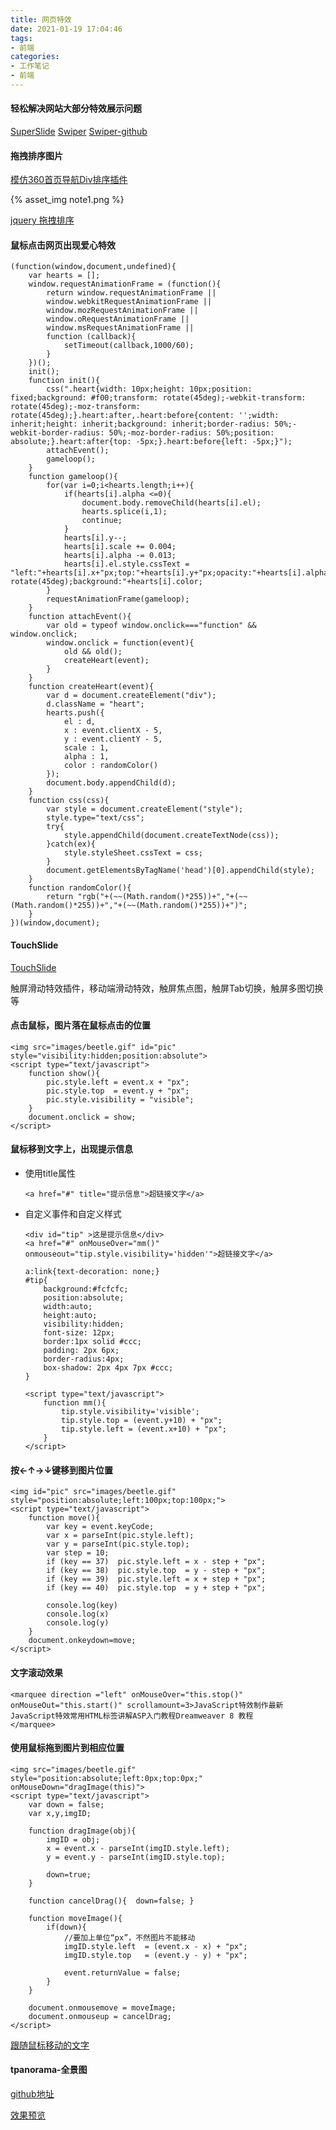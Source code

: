 ```yaml
---
title: 网页特效
date: 2021-01-19 17:04:46
tags:
- 前端
categories: 
- 工作笔记
- 前端
---
```


#### 轻松解决网站大部分特效展示问题

[SuperSlide](http://www.superslide2.com/index.html)     [Swiper](https://www.swiper.com.cn/)     [Swiper-github](https://github.com/nolimits4web/swiper)

#### 拖拽排序图片

[模仿360首页导航Div排序插件](https://www.jq22.com/jquery-info572)

{% asset_img note1.png %}

[jquery 拖拽排序](https://www.jq22.com/jquery-info14968)



#### 鼠标点击网页出现爱心特效

```
(function(window,document,undefined){
    var hearts = [];
    window.requestAnimationFrame = (function(){
        return window.requestAnimationFrame ||
        window.webkitRequestAnimationFrame ||
        window.mozRequestAnimationFrame ||
        window.oRequestAnimationFrame ||
        window.msRequestAnimationFrame ||
        function (callback){
            setTimeout(callback,1000/60);
        }
    })();
    init();
    function init(){
        css(".heart{width: 10px;height: 10px;position: fixed;background: #f00;transform: rotate(45deg);-webkit-transform: rotate(45deg);-moz-transform: rotate(45deg);}.heart:after,.heart:before{content: '';width: inherit;height: inherit;background: inherit;border-radius: 50%;-webkit-border-radius: 50%;-moz-border-radius: 50%;position: absolute;}.heart:after{top: -5px;}.heart:before{left: -5px;}");
        attachEvent();
        gameloop();
    }
    function gameloop(){
        for(var i=0;i<hearts.length;i++){
            if(hearts[i].alpha <=0){
                document.body.removeChild(hearts[i].el);
                hearts.splice(i,1);
                continue;
            }
            hearts[i].y--;
            hearts[i].scale += 0.004;
            hearts[i].alpha -= 0.013;
            hearts[i].el.style.cssText = "left:"+hearts[i].x+"px;top:"+hearts[i].y+"px;opacity:"+hearts[i].alpha+";transform:scale("+hearts[i].scale+","+hearts[i].scale+") rotate(45deg);background:"+hearts[i].color;
        }
        requestAnimationFrame(gameloop);
    }
    function attachEvent(){
        var old = typeof window.onclick==="function" && window.onclick;
        window.onclick = function(event){
            old && old();
            createHeart(event);
        }
    }
    function createHeart(event){
        var d = document.createElement("div");
        d.className = "heart";
        hearts.push({
            el : d,
            x : event.clientX - 5,
            y : event.clientY - 5,
            scale : 1,
            alpha : 1,
            color : randomColor()
        });
        document.body.appendChild(d);
    }
    function css(css){
        var style = document.createElement("style");
        style.type="text/css";
        try{
            style.appendChild(document.createTextNode(css));
        }catch(ex){
            style.styleSheet.cssText = css;
        }
        document.getElementsByTagName('head')[0].appendChild(style);
    }
    function randomColor(){
        return "rgb("+(~~(Math.random()*255))+","+(~~(Math.random()*255))+","+(~~(Math.random()*255))+")";
    }
})(window,document);
```

#### TouchSlide 

[TouchSlide](http://www.SuperSlide2.com/TouchSlide/)

触屏滑动特效插件，移动端滑动特效，触屏焦点图，触屏Tab切换，触屏多图切换等



#### 点击鼠标，图片落在鼠标点击的位置

```
<img src="images/beetle.gif" id="pic" style="visibility:hidden;position:absolute">
<script type="text/javascript">
    function show(){
        pic.style.left = event.x + "px";
        pic.style.top  = event.y + "px";
        pic.style.visibility = "visible";
    }
    document.onclick = show;
</script>
```

#### 鼠标移到文字上，出现提示信息

- 使用title属性

  ```
  <a href="#" title="提示信息">超链接文字</a>
  ```

- 自定义事件和自定义样式

  ```
  <div id="tip" >这是提示信息</div>
  <a href="#" onMouseOver="mm()" onmouseout="tip.style.visibility='hidden'">超链接文字</a>
  ```

  ```
  a:link{text-decoration: none;}
  #tip{
      background:#fcfcfc;
      position:absolute;
      width:auto;
      height:auto;
      visibility:hidden;
      font-size: 12px;
      border:1px solid #ccc;
      padding: 2px 6px;
      border-radius:4px;
      box-shadow: 2px 4px 7px #ccc;
  } 
  ```

  ```
  <script type="text/javascript">
      function mm(){  
          tip.style.visibility='visible';
          tip.style.top = (event.y+10) + "px";
          tip.style.left = (event.x+10) + "px";
      }
  </script>
  ```

#### 按←↑→↓键移到图片位置

```
<img id="pic" src="images/beetle.gif" style="position:absolute;left:100px;top:100px;">
<script type="text/javascript">
    function move(){
        var key = event.keyCode;
        var x = parseInt(pic.style.left);
        var y = parseInt(pic.style.top);
        var step = 10;
        if (key == 37)  pic.style.left = x - step + "px";
        if (key == 38)  pic.style.top  = y - step + "px";
        if (key == 39)  pic.style.left = x + step + "px";
        if (key == 40)  pic.style.top  = y + step + "px";

        console.log(key)
        console.log(x)
        console.log(y)
    }
    document.onkeydown=move;
</script>
```

#### 文字滚动效果

```
<marquee direction ="left" onMouseOver="this.stop()" onMouseOut="this.start()" scrollamount=3>JavaScript特效制作最新JavaScript特效常用HTML标签讲解ASP入门教程Dreamweaver 8 教程
</marquee>
```

#### 使用鼠标拖到图片到相应位置

```
<img src="images/beetle.gif"  style="position:absolute;left:0px;top:0px;" onMouseDown="dragImage(this)">
<script type="text/javascript">
    var down = false;
    var x,y,imgID;

    function dragImage(obj){
        imgID = obj;
        x = event.x - parseInt(imgID.style.left);
        y = event.y - parseInt(imgID.style.top);

        down=true;
    }

    function cancelDrag(){  down=false; }

    function moveImage(){
        if(down){
            //要加上单位“px”，不然图片不能移动
            imgID.style.left  = (event.x - x) + "px";
            imgID.style.top   = (event.y - y) + "px";   

            event.returnValue = false;
        }
    }

    document.onmousemove = moveImage;
    document.onmouseup = cancelDrag;
</script>
```

[跟随鼠标移动的文字](https://gitee.com/winney/work/blob/master/effects/follow-mouse/mousemove.html)



#### tpanorama-全景图

[github地址](https://github.com/ConardLi/tpanorama)

[效果预览](http://www.bootstrapmb.com/item/5657/preview)